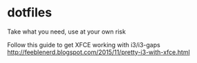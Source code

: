 # dotfiles

Take what you need, use at your own risk

Follow this guide to get XFCE working with i3/i3-gaps
http://feeblenerd.blogspot.com/2015/11/pretty-i3-with-xfce.html
